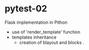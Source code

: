# pytest-02
Flask implementation in Pithon
- use of 'render_template' function
- templates inheritance
  - creation of blayout and blocks
.


